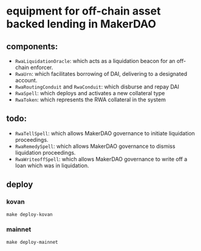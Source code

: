 # equipment for off-chain asset backed lending in MakerDAO

## components:

- `RwaLiquidationOracle`: which acts as a liquidation beacon for an off-chain enforcer.
- `RwaUrn`: which facilitates borrowing of DAI, delivering to a designated account.
- `RwaRoutingConduit` and `RwaConduit`: which disburse and repay DAI
- `RwaSpell`: which deploys and activates a new collateral type
- `RwaToken`: which represents the RWA collateral in the system

## todo:

- `RwaTellSpell`: which allows MakerDAO governance to initiate liquidation proceedings.
- `RwaRemedySpell`: which allows MakerDAO governance to dismiss liquidation proceedings.
- `RwaWriteoffSpell`: which allows MakerDAO governance to write off a loan which was in liquidation.

## deploy

### kovan
```
make deploy-kovan
```

### mainnet
```
make deploy-mainnet
```
